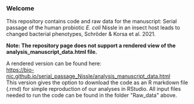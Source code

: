 ### Welcome
This repository contains code and raw data for the manuscript: Serial passage of the human probiotic *E. coli* Nissle in an insect host leads to changed bacterial phenotypes, Schröder &amp; Korsa et al. 2021.

**Note: The repository page does not support a rendered view of the analysis_manuscript_data.html file.**

A rendered version can be found here:  
https://bio-nic.github.io/serial_passage_Nissle/analysis_manuscript_data.html  
This version gives the option to download the code as an R markdown file (.rmd) for simple reproduction of our analyses in RStudio.
All input files needed to run the code can be found in the folder "Raw_data" above.
